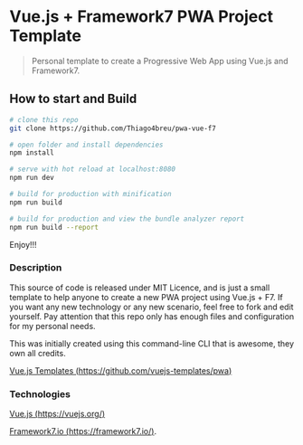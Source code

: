 # Vue.js + Framework7 PWA Project Template

> Personal template to create a Progressive Web App using Vue.js and Framework7.

## How to start and Build

``` bash
# clone this repo
git clone https://github.com/Thiago4breu/pwa-vue-f7

# open folder and install dependencies
npm install

# serve with hot reload at localhost:8080
npm run dev

# build for production with minification
npm run build

# build for production and view the bundle analyzer report
npm run build --report
```

Enjoy!!!

### Description
This source of code is released under MIT Licence, and is just a small template to help anyone to create a new PWA project using Vue.js + F7. If you want any new technology or any new scenario, feel free to fork and edit yourself. Pay attention that this repo only has enough files and configuration for my personal needs.

This was initially created using this command-line CLI that is awesome, they own all credits.

[Vue.js Templates (https://github.com/vuejs-templates/pwa)](https://github.com/vuejs-templates/pwa)

### Technologies
[Vue.js (https://vuejs.org/)](https://vuejs.org/)

[Framework7.io (https://framework7.io/)](https://framework7.io/).